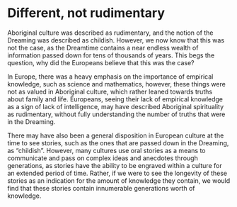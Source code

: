 # Different, not rudimentary
Aboriginal culture was described as rudimentary, and the notion of the Dreaming was described as childish. However, we now know that this was not the case, as the Dreamtime contains a near endless wealth of information passed down for tens of thousands of years. This begs the question, why did the Europeans believe that this was the case?

In Europe, there was a heavy emphasis on the importance of empirical knowledge, such as science and mathematics, however, these things were not as valued in Aboriginal culture, which rather leaned towards truths about family and life. Europeans, seeing their lack of empirical knowledge as a sign of lack of intelligence, may have described Aboriginal spirituality as rudimentary, without fully understanding the number of truths that were in the Dreaming.

There may have also been a general disposition in European culture at the time to see stories, such as the ones that are passed down in the Dreaming, as “childish”. However, many cultures use oral stories as a means to communicate and pass on complex ideas and anecdotes through generations, as stories have the ability to be engraved within a culture for an extended period of time. Rather, if we were to see the longevity of these stories as an indication for the amount of knowledge they contain, we would find that these stories contain innumerable generations worth of knowledge.